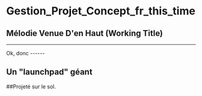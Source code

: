 # Gestion_Projet_Concept_fr_this_time

## Mélodie Venue D'en Haut (Working Title)
<hr>
Ok, donc
------

## **Un "launchpad" géant**
##Projeté sur le sol.

